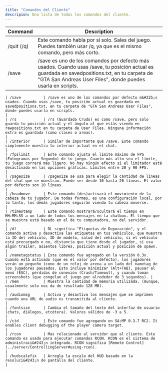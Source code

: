 ```yaml
---
title: "Comandos del Cliente"
descripion: Una lista de todos los comandos del cliente.
---
```


| Command        | Description                                                                                                                                                                                                                                                                                                          |
| -------------- | -------------------------------------------------------------------------------------------------------------------------------------------------------------------------------------------------------------------------------------------------------------------------------------------------------------------- |
| /quit (/q)     | Este comando habla por sí solo. Sales del juego. Puedes también usar /q, ya que es el mismo comando, pero más corto.                                                                                                                                                                                                 |
| /save          | /save es uno de los comandos por defecto más usados. Cuando usas /save, tu posición actual es guardada en savedpositions.txt, en tu carpeta de "GTA San Andreas User Files", donde puedes usarla en scripts.                                                                             |
```suggestion
| /save          | /save es uno de los comandos por defecto m&#225;s usados. Cuando usas /save, tu posición actual es guardada en savedpositions.txt, en tu carpeta de "GTA San Andreas User Files", donde puedes usarla en scripts.                                                                             |
| /rs            | /rs (Guardado Crudo) es como /save, pero solo guarda tu posición actual y el ángulo al que estás viendo en rawpositions.txt en tu carpeta de User Files. Ninguna información extra es guardada (como clases o armas).                                                                                                                    |
| /interior      | Similar de importante que /save. Este comando simplemente muestra tu interior actual en el chat.                                                                                                                                                                                                                            |
| /fpslimit      | Este comando ajusta el límite máximo de FPS (Fotogramas por Segundo) de tu juego. Cuanto más alto sea el límite, tu juego correrá más ligero. No hay ningún efecto si el limitador está desactivado en las opciones gráficas. Límites entre 20 y 90 FPS.                                                                                        |
| /pagesize      | /pagesize se usa para elegir la cantidad de líneas del chat que se muestran. Puede ser desde 10 hasta 20 líneas. El valor por defecto son 10 líneas.                                                                                                                                                                            |
| /headmove      | Este comando (des)activará el movimiento de la cabeza de tu jugador. De todas formas, es una configuración local, por lo tanto, los demás jugadores seguirán viendo tu cabeza moverse.                                                                                                                                                                    |
| /timestamp     | Este comando mostrará/ocultará el tiempo en HH:MM:SS a un lado de todos los mensajes en la chatbox. El tiempo que se muestra está basado en el de tu computadora, no del servidor.                                                                                                                                                                     |
| /dl            | DL significa "Etiquetas de Depuración", y el comando activa y desactiva las etiquetas en tus vehículos, que muestra la ID del vehículo, ID de modelo, salud del vehículo, si el vehículo está precargado o no, distancia que tiene desde el jugador, si usa algún trailer, asientos libres, posición actual y posición de spawn.                                                                    |
| /nametagstatus | Este comando fue agregado en la versión 0.3x. Cuando está activado (que es el valor por defecto), los jugadores verán un pequeño ícono de un reloj de arena a un lado del nametag de los jugadores pausados. Esto incluye minimizar (Alt+TAB), pausar al menú (ESC), pérdidas de conexión (Crash/Timeout), y cuando toman screenshots (que congelan el juego por alrededor de 3 segundos). |
| /mem           | Muestra la cantidad de memoria utilizada. (Aunque, usualmente solo nos da de resultado 128 MB).                                                                                                                                                                                                                                 |
| /audiomsg      | Activa y desactiva los mensajes que se imprimen cuando una URL de audio es transmitida al cliente.                                                                                                                                                                                                                                         |
| /fontsize      | Cambia el tamaño del texto del interfaz de usuario (chats, diálogos, etcétera). Valores válidos de -3 a 5.                                                                                                                                                                                                                             |
| /ctd           | Este comando fue agregando en SA:MP 0.3.7 RC2. It enables client debugging of the player camera target.                                                                                                                                                                                                                  |
| /rcon          | Mas relacionado al servidor que al cliente. Este comando es usado para ejecutar comandos RCON. RCON es el sistema de administraci&#243;n integrado. RCON significa [Remote Control](../server/ControllingServer#using-rcon).                                                                                                      |
| /hudscalefix   | Arregla la escala del HUD basado en la resoluci&#243;n de pantalla del cliente.                                                                                                                                                                                                                                                               |

